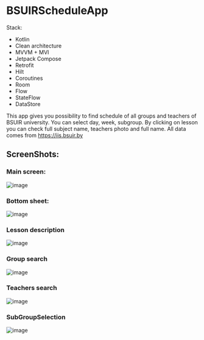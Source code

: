 # BSUIRScheduleApp

Stack:
- Kotlin
- Clean architecture
- MVVM + MVI
- Jetpack Compose
- Retrofit
- Hilt
- Coroutines
- Room
- Flow
- StateFlow
- DataStore

This app gives you possibility to find schedule of all groups and teachers of BSUIR university. You can select day, week, subgroup. By clicking on lesson you can check full subject name, teachers photo and full name. All data comes from https://iis.bsuir.by

## ScreenShots:

### Main screen:
![image](https://user-images.githubusercontent.com/100340546/187029359-c43e34e3-c51a-4c0f-8b87-4378e6652d81.png)

### Bottom sheet:
![image](https://user-images.githubusercontent.com/100340546/187029369-956e92de-1aab-4c13-8b45-289274fcc8eb.png)

### Lesson description
![image](https://user-images.githubusercontent.com/100340546/187029455-30786819-67b8-48ba-9a54-7868bbf3bd61.png)

### Group search
![image](https://user-images.githubusercontent.com/100340546/187029396-f1f39160-157a-4695-ac1c-d3ba92eff48a.png)

### Teachers search
![image](https://user-images.githubusercontent.com/100340546/187029429-41db431d-83bc-46ef-badf-7b9201f352eb.png)

### SubGroupSelection
![image](https://user-images.githubusercontent.com/100340546/187029438-20f435fd-e37d-4d09-813a-6a744128acb0.png)
